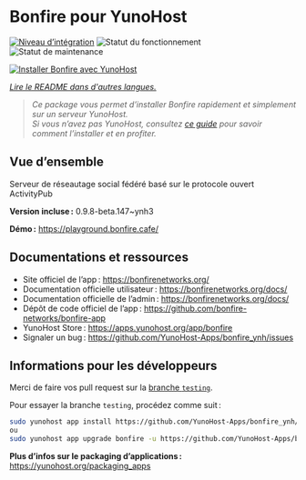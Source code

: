 <!--
Nota bene : ce README est automatiquement généré par <https://github.com/YunoHost/apps/tree/master/tools/readme_generator>
Il NE doit PAS être modifié à la main.
-->

# Bonfire pour YunoHost

[![Niveau d’intégration](https://dash.yunohost.org/integration/bonfire.svg)](https://ci-apps.yunohost.org/ci/apps/bonfire/) ![Statut du fonctionnement](https://ci-apps.yunohost.org/ci/badges/bonfire.status.svg) ![Statut de maintenance](https://ci-apps.yunohost.org/ci/badges/bonfire.maintain.svg)

[![Installer Bonfire avec YunoHost](https://install-app.yunohost.org/install-with-yunohost.svg)](https://install-app.yunohost.org/?app=bonfire)

*[Lire le README dans d'autres langues.](./ALL_README.md)*

> *Ce package vous permet d’installer Bonfire rapidement et simplement sur un serveur YunoHost.*  
> *Si vous n’avez pas YunoHost, consultez [ce guide](https://yunohost.org/install) pour savoir comment l’installer et en profiter.*

## Vue d’ensemble

Serveur de réseautage social fédéré basé sur le protocole ouvert ActivityPub

**Version incluse :** 0.9.8-beta.147~ynh3

**Démo :** <https://playground.bonfire.cafe/>
## Documentations et ressources

- Site officiel de l’app : <https://bonfirenetworks.org/>
- Documentation officielle utilisateur : <https://bonfirenetworks.org/docs/>
- Documentation officielle de l’admin : <https://bonfirenetworks.org/docs/>
- Dépôt de code officiel de l’app : <https://github.com/bonfire-networks/bonfire-app>
- YunoHost Store : <https://apps.yunohost.org/app/bonfire>
- Signaler un bug : <https://github.com/YunoHost-Apps/bonfire_ynh/issues>

## Informations pour les développeurs

Merci de faire vos pull request sur la [branche `testing`](https://github.com/YunoHost-Apps/bonfire_ynh/tree/testing).

Pour essayer la branche `testing`, procédez comme suit :

```bash
sudo yunohost app install https://github.com/YunoHost-Apps/bonfire_ynh/tree/testing --debug
ou
sudo yunohost app upgrade bonfire -u https://github.com/YunoHost-Apps/bonfire_ynh/tree/testing --debug
```

**Plus d’infos sur le packaging d’applications :** <https://yunohost.org/packaging_apps>
